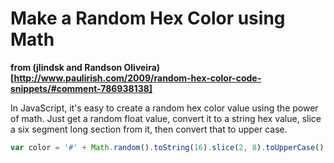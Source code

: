 Make a Random Hex Color using Math
==================================

**from (jlindsk and Randson Oliveira)[http://www.paulirish.com/2009/random-hex-color-code-snippets/#comment-786938138]**

In JavaScript, it's easy to create a random hex color value using the power of math. Just get a random float value, convert it to a string hex value, slice a six segment long section from it, then convert that to upper case.

```javascript
var color = '#' + Math.random().toString(16).slice(2, 8).toUpperCase();
```
